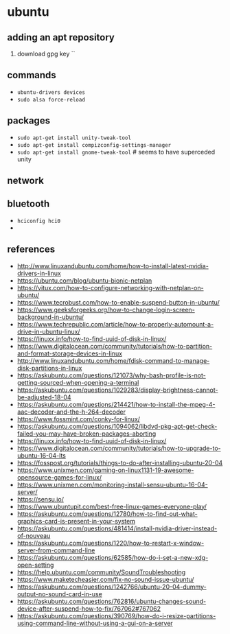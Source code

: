 # ubuntu


## adding an apt repository

1.  download gpg key ``
## commands

* `ubuntu-drivers devices`
* `sudo alsa force-reload`

## packages

* `sudo apt-get install unity-tweak-tool`
* `sudo apt-get install compizconfig-settings-manager`
* `sudo apt-get install gnome-tweak-tool` # seems to have superceded unity

## network

## bluetooth

* `hciconfig hci0`
*

## references

* http://www.linuxandubuntu.com/home/how-to-install-latest-nvidia-drivers-in-linux
* https://ubuntu.com/blog/ubuntu-bionic-netplan
* https://vitux.com/how-to-configure-networking-with-netplan-on-ubuntu/
* https://www.tecrobust.com/how-to-enable-suspend-button-in-ubuntu/
* https://www.geeksforgeeks.org/how-to-change-login-screen-background-in-ubuntu/
* https://www.techrepublic.com/article/how-to-properly-automount-a-drive-in-ubuntu-linux/
* https://linuxx.info/how-to-find-uuid-of-disk-in-linux/
* https://www.digitalocean.com/community/tutorials/how-to-partition-and-format-storage-devices-in-linux
* http://www.linuxandubuntu.com/home/fdisk-command-to-manage-disk-partitions-in-linux
* https://askubuntu.com/questions/121073/why-bash-profile-is-not-getting-sourced-when-opening-a-terminal
* https://askubuntu.com/questions/1029283/display-brightness-cannot-be-adjusted-18-04
* https://askubuntu.com/questions/214421/how-to-install-the-mpeg-4-aac-decoder-and-the-h-264-decoder
* https://www.fossmint.com/conky-for-linux/
* https://askubuntu.com/questions/1094062/libdvd-pkg-apt-get-check-failed-you-may-have-broken-packages-aborting
* https://linuxx.info/how-to-find-uuid-of-disk-in-linux/
* https://www.digitalocean.com/community/tutorials/how-to-upgrade-to-ubuntu-16-04-lts
* https://fosspost.org/tutorials/things-to-do-after-installing-ubuntu-20-04
* https://www.unixmen.com/gaming-on-linux1131-19-awesome-opensource-games-for-linux/
* https://www.unixmen.com/monitoring-install-sensu-ubuntu-16-04-server/
* https://sensu.io/
* https://www.ubuntupit.com/best-free-linux-games-everyone-play/
* https://askubuntu.com/questions/12780/how-to-find-out-what-graphics-card-is-present-in-your-system
* https://askubuntu.com/questions/481414/install-nvidia-driver-instead-of-nouveau
* https://askubuntu.com/questions/1220/how-to-restart-x-window-server-from-command-line
* https://askubuntu.com/questions/62585/how-do-i-set-a-new-xdg-open-setting
* https://help.ubuntu.com/community/SoundTroubleshooting
* https://www.maketecheasier.com/fix-no-sound-issue-ubuntu/
* https://askubuntu.com/questions/1242766/ubuntu-20-04-dummy-output-no-sound-card-in-use
* https://askubuntu.com/questions/762816/ubuntu-changes-sound-device-after-suspend-how-to-fix/767062#767062
* https://askubuntu.com/questions/390769/how-do-i-resize-partitions-using-command-line-without-using-a-gui-on-a-server